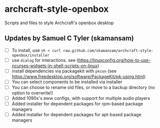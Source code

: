 # archcraft-style-openbox
Scripts and files to style Archcraft's openbox desktop

## Updates by Samuel C Tyler (skamansam)

- [ ] To install, use `sh < curl raw.github.com/skamansam/archcraft-style-openbox/installer`
- [ ] use `dialog` for interactions. see (https://linuxconfig.org/how-to-use-ncurses-widgets-in-shell-scripts-on-linux)
- [ ] install dependencies via packagekit with `pkcon` (see https://www.freedesktop.org/software/PackageKit/pk-using.html)
- [ ] You can select components to be installed via installer
- [ ] You can choose to rename old files, or move to a backup directory (no option to overwrite!)
- [ ] Added 1090x's eww configs, with support for multiple audio players
- [ ] Added installer for dependent packages for rpm-based package managers
- [ ] Added installer for dependent packages for apt-based package managers
